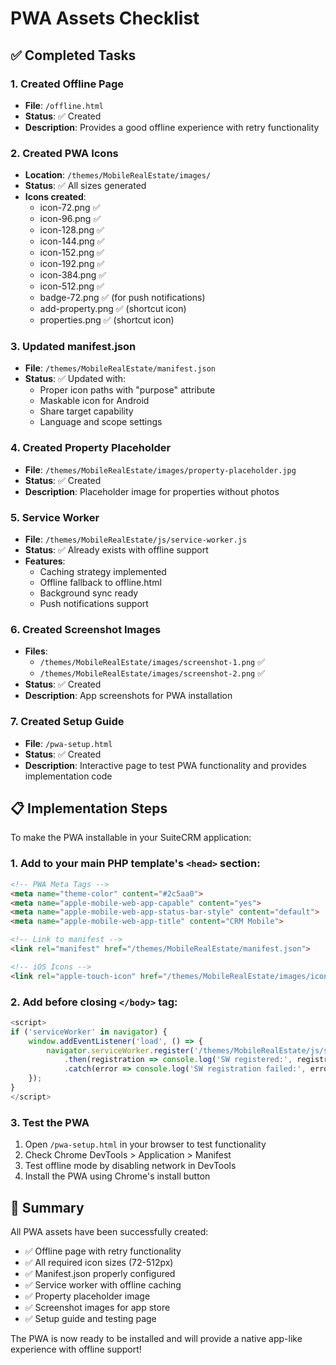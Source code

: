 # PWA Assets Checklist

## ✅ Completed Tasks

### 1. Created Offline Page
- **File**: `/offline.html`
- **Status**: ✅ Created
- **Description**: Provides a good offline experience with retry functionality

### 2. Created PWA Icons
- **Location**: `/themes/MobileRealEstate/images/`
- **Status**: ✅ All sizes generated
- **Icons created**:
  - icon-72.png ✅
  - icon-96.png ✅
  - icon-128.png ✅
  - icon-144.png ✅
  - icon-152.png ✅
  - icon-192.png ✅
  - icon-384.png ✅
  - icon-512.png ✅
  - badge-72.png ✅ (for push notifications)
  - add-property.png ✅ (shortcut icon)
  - properties.png ✅ (shortcut icon)

### 3. Updated manifest.json
- **File**: `/themes/MobileRealEstate/manifest.json`
- **Status**: ✅ Updated with:
  - Proper icon paths with "purpose" attribute
  - Maskable icon for Android
  - Share target capability
  - Language and scope settings

### 4. Created Property Placeholder
- **File**: `/themes/MobileRealEstate/images/property-placeholder.jpg`
- **Status**: ✅ Created
- **Description**: Placeholder image for properties without photos

### 5. Service Worker
- **File**: `/themes/MobileRealEstate/js/service-worker.js`
- **Status**: ✅ Already exists with offline support
- **Features**:
  - Caching strategy implemented
  - Offline fallback to offline.html
  - Background sync ready
  - Push notifications support

### 6. Created Screenshot Images
- **Files**: 
  - `/themes/MobileRealEstate/images/screenshot-1.png` ✅
  - `/themes/MobileRealEstate/images/screenshot-2.png` ✅
- **Status**: ✅ Created
- **Description**: App screenshots for PWA installation

### 7. Created Setup Guide
- **File**: `/pwa-setup.html`
- **Status**: ✅ Created
- **Description**: Interactive page to test PWA functionality and provides implementation code

## 📋 Implementation Steps

To make the PWA installable in your SuiteCRM application:

### 1. Add to your main PHP template's `<head>` section:

```html
<!-- PWA Meta Tags -->
<meta name="theme-color" content="#2c5aa0">
<meta name="apple-mobile-web-app-capable" content="yes">
<meta name="apple-mobile-web-app-status-bar-style" content="default">
<meta name="apple-mobile-web-app-title" content="CRM Mobile">

<!-- Link to manifest -->
<link rel="manifest" href="/themes/MobileRealEstate/manifest.json">

<!-- iOS Icons -->
<link rel="apple-touch-icon" href="/themes/MobileRealEstate/images/icon-192.png">
```

### 2. Add before closing `</body>` tag:

```javascript
<script>
if ('serviceWorker' in navigator) {
    window.addEventListener('load', () => {
        navigator.serviceWorker.register('/themes/MobileRealEstate/js/service-worker.js')
            .then(registration => console.log('SW registered:', registration))
            .catch(error => console.log('SW registration failed:', error));
    });
}
</script>
```

### 3. Test the PWA

1. Open `/pwa-setup.html` in your browser to test functionality
2. Check Chrome DevTools > Application > Manifest
3. Test offline mode by disabling network in DevTools
4. Install the PWA using Chrome's install button

## 🎉 Summary

All PWA assets have been successfully created:
- ✅ Offline page with retry functionality
- ✅ All required icon sizes (72-512px)
- ✅ Manifest.json properly configured
- ✅ Service worker with offline caching
- ✅ Property placeholder image
- ✅ Screenshot images for app store
- ✅ Setup guide and testing page

The PWA is now ready to be installed and will provide a native app-like experience with offline support!